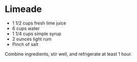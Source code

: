 # Limeade

- 1 1/2 cups fresh lime juice
- 6 cups water
- 1 1/4 cups simple syrup
- 2 ounces light rum
- Pinch of salt

Combine ingredients, stir well, and refrigerate at least 1 hour.
